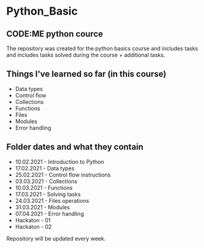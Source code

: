 # Python_Basic 
## CODE:ME python cource

The repository was created for the python basics course and includes tasks and includes tasks solved during the course + additional tasks.

## Things I've learned so far (in this course)

- Data types
- Control flow
- Collections
- Functions
- Files
- Modules
- Error handling

## Folder dates and what they contain

- 10.02.2021 - Introduction to Python
- 17.02.2021 - Data types
- 25.02.2021 - Control flow instructions
- 03.03.2021 - Collections
- 10.03.2021 - Functions
- 17.03.2021 - Solving tasks
- 24.03.2021 - Files operations
- 31.03.2021 - Modules
- 07.04.2021 - Error handling  
- Hackaton - 01
- Hackaton - 02

Repository will be updated every week.

